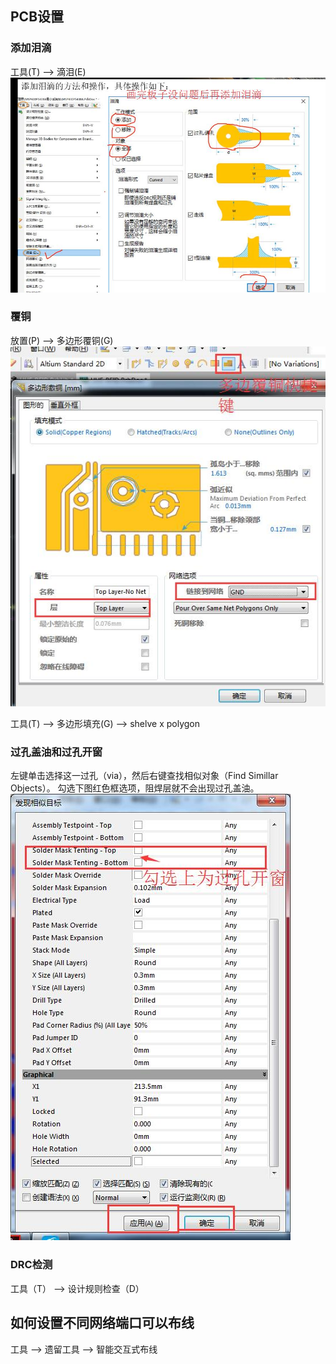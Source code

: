 ## PCB设置

### 添加泪滴
工具(T) --> 滴泪(E)
![](/assets/PCB布局操作.jpg)

### 覆铜
放置(P) --> 多边形覆铜(G)
![](/assets/3.PCBassets/PCB设置.jpg)

工具(T) --> 多边形填充(G) --> shelve x polygon

### 过孔盖油和过孔开窗
左键单击选择这一过孔（via），然后右键查找相似对象（Find Simillar Objects）。
勾选下图红色框选项，阻焊层就不会出现过孔盖油。
![](/assets/3.PCBassets/PCB设置1.jpg)

### DRC检测
工具（T） --> 设计规则检查（D）


## 如何设置不同网络端口可以布线

工具 --> 遗留工具  --> 智能交互式布线